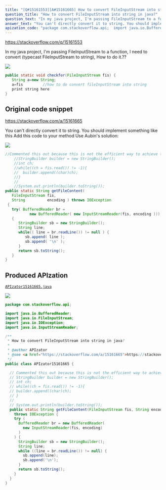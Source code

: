 ```yaml
---
title: "[Q#15161553][A#15161665] How to convert FileInputStream into string in java?"
question_title: "How to convert FileInputStream into string in java?"
question_text: "In my java project, I'm passing FileInputStream to a function, I need to convert (typecast FileInputStream to string), How to do it.??"
answer_text: "You can't directly convert it to string. You should implement something like this Add this code to your method Use Aubin's solution:"
apization_code: "package com.stackoverflow.api;  import java.io.BufferedReader; import java.io.FileInputStream; import java.io.IOException; import java.io.InputStreamReader;  /**  * How to convert FileInputStream into string in java?  *  * @author APIzator  * @see <a href=\"https://stackoverflow.com/a/15161665\">https://stackoverflow.com/a/15161665</a>  */ public class APIzator15161665 {    // Commented this out because this is not the efficient way to achieve that   // StringBuilder builder = new StringBuilder();   // int ch;   // while((ch = fis.read()) != -1){   // builder.append((char)ch);   // }   //   // System.out.println(builder.toString());   public static String getFileContent(FileInputStream fis, String encoding)     throws IOException {     try (       BufferedReader br = new BufferedReader(         new InputStreamReader(fis, encoding)       )     ) {       StringBuilder sb = new StringBuilder();       String line;       while ((line = br.readLine()) != null) {         sb.append(line);         sb.append('\\n');       }       return sb.toString();     }   } }"
---
```


https://stackoverflow.com/q/15161553

In my java project, I&#x27;m passing FileInputStream to a function,
I need to convert (typecast FileInputStream to string),
How to do it.??


<div class="code-logo"><img src="/stackoverflow.png" /></div>

```java
public static void checkfor(FileInputStream fis) {
   String a=new String;
   a=fis         //how to do convert fileInputStream into string
   print string here
}
```


## Original code snippet

https://stackoverflow.com/a/15161665

You can&#x27;t directly convert it to string. You should implement something like this
Add this code to your method
Use Aubin&#x27;s solution:

<div class="code-logo"><img src="/stackoverflow.png" /></div>

```java
//Commented this out because this is not the efficient way to achieve that
    //StringBuilder builder = new StringBuilder();
    //int ch;
    //while((ch = fis.read()) != -1){
    //  builder.append((char)ch);
    //}
    //          
    //System.out.println(builder.toString());
public static String getFileContent(
   FileInputStream fis,
   String          encoding ) throws IOException
 {
   try( BufferedReader br =
           new BufferedReader( new InputStreamReader(fis, encoding )))
   {
      StringBuilder sb = new StringBuilder();
      String line;
      while(( line = br.readLine()) != null ) {
         sb.append( line );
         sb.append( '\n' );
      }
      return sb.toString();
   }
}
```

## Produced APIzation

[`APIzator15161665.java`](https://github.com/pasqualesalza/apization/raw/main/data/search/APIzator15161665.java)

<div class="code-logo"><img src="/apizator.png" /></div>

```java
package com.stackoverflow.api;

import java.io.BufferedReader;
import java.io.FileInputStream;
import java.io.IOException;
import java.io.InputStreamReader;

/**
 * How to convert FileInputStream into string in java?
 *
 * @author APIzator
 * @see <a href="https://stackoverflow.com/a/15161665">https://stackoverflow.com/a/15161665</a>
 */
public class APIzator15161665 {

  // Commented this out because this is not the efficient way to achieve that
  // StringBuilder builder = new StringBuilder();
  // int ch;
  // while((ch = fis.read()) != -1){
  // builder.append((char)ch);
  // }
  //
  // System.out.println(builder.toString());
  public static String getFileContent(FileInputStream fis, String encoding)
    throws IOException {
    try (
      BufferedReader br = new BufferedReader(
        new InputStreamReader(fis, encoding)
      )
    ) {
      StringBuilder sb = new StringBuilder();
      String line;
      while ((line = br.readLine()) != null) {
        sb.append(line);
        sb.append('\n');
      }
      return sb.toString();
    }
  }
}

```